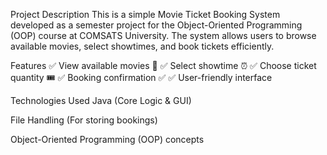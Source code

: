Project Description
This is a simple Movie Ticket Booking System developed as a semester project for the Object-Oriented Programming (OOP) course at COMSATS University. The system allows users to browse available movies, select showtimes, and book tickets efficiently.

Features
✅ View available movies 🎥
✅ Select showtime ⏰
✅ Choose ticket quantity 🎟️
✅ Booking confirmation ✅
✅ User-friendly interface

Technologies Used
Java (Core Logic & GUI)

File Handling (For storing bookings)

Object-Oriented Programming (OOP) concepts

